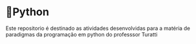 # 🐍Python
<p>Este repositorio é destinado as atividades desenvolvidas para a matéria de paradigmas da programação em python do professsor Turatti</p>
